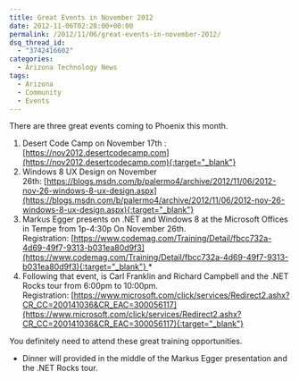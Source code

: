 ```yaml
---
title: Great Events in November 2012
date: 2012-11-06T02:28:00+00:00
permalink: /2012/11/06/great-events-in-november-2012/
dsq_thread_id:
  - "3742416602"
categories:
  - Arizona Technology News
tags:
  - Arizona
  - Community
  - Events
---
```

There are three great events coming to Phoenix this month.

1. Desert Code Camp on November 17th : [https://nov2012.desertcodecamp.com](https://nov2012.desertcodecamp.com){:target="_blank"}
2. Windows 8 UX Design on November 26th: [https://blogs.msdn.com/b/palermo4/archive/2012/11/06/2012-nov-26-windows-8-ux-design.aspx](https://blogs.msdn.com/b/palermo4/archive/2012/11/06/2012-nov-26-windows-8-ux-design.aspx){:target="_blank"}
3. Markus Egger presents on .NET and Windows 8 at the Microsoft Offices in Tempe from 1p-4:30p On November 26th. Registration: [https://www.codemag.com/Training/Detail/fbcc732a-4d69-49f7-9313-b031ea80d9f3](https://www.codemag.com/Training/Detail/fbcc732a-4d69-49f7-9313-b031ea80d9f3){:target="_blank"} *
4. Following that event, is Carl Franklin and Richard Campbell and the .NET Rocks tour from 6:00pm to 10:00pm. Registration: [https://www.microsoft.com/click/services/Redirect2.ashx?CR_CC=200141036&CR_EAC=300056117](https://www.microsoft.com/click/services/Redirect2.ashx?CR_CC=200141036&CR_EAC=300056117){:target="_blank"}

You definitely need to attend these great training opportunities.

* Dinner will provided in the middle of the Markus Egger presentation and the .NET Rocks tour.
